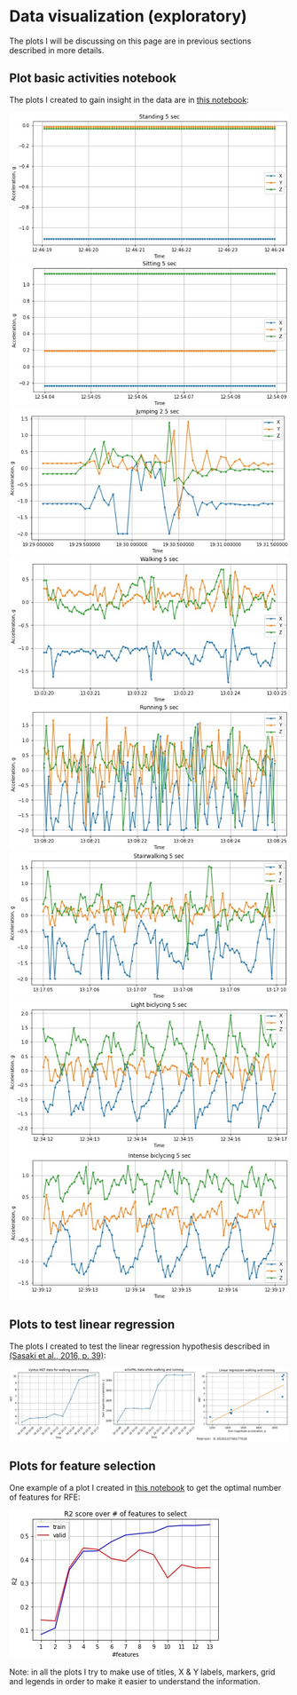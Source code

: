 # Data visualization (exploratory)

The plots I will be discussing on this page are in previous sections described in more details.

## Plot basic activities notebook
The plots I created to gain insight in the data are in [this notebook](/evidence/notebooks/plot_basic_activities.pdf):

<img src='../../evidence/images/plot-standing.jpg' />

<img src='../../evidence/images/plot-sitting.jpg' />

<img src='../../evidence/images/plot-jumping.jpg' />

<img src='../../evidence/images/plot-walking.jpg' />

<img src='../../evidence/images/plot-running.jpg' />

<img src='../../evidence/images/plot-stairwalking.jpg' />

<img src='../../evidence/images/plot-bicycling-light.jpg' />

<img src='../../evidence/images/plot-bicycling-hard.jpg' />

## Plots to test linear regression
The plots I created to test the linear regression hypothesis described in [(Sasaki et al., 2016, p. 39)](https://doi.org/10.1016/b978-0-12-802075-3.00002-4):

<img src='../../evidence/images/linear-regression-walking-running.jpg' />

## Plots for feature selection
One example of a plot I created in [this notebook](/evidence/notebooks/linear_regression_XYZ_MET-walking-new.pdf) to get the optimal number of features for RFE:

<img src='../../evidence/images/rfe-example.jpg' />


Note: in all the plots I try to make use of titles, X & Y labels, markers, grid and legends in order to make it easier to understand the information. 